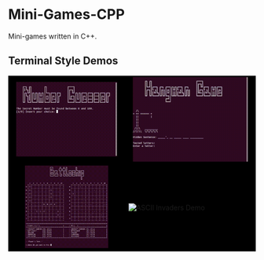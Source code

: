 # Mini-Games-CPP
Mini-games written in C++.

## Terminal Style Demos
<table>
  <tr>
    <td style="border-color: black; background-color: black;">
      <img src="./ASCIIStyle/NumberGuesser/assets/number_guesser_demo.gif" alt="Number Guesser Demo">
    </td>
    <td style="border-color: black; background-color: black;">
      <img src="./Terminal Style/HangmanGame/assets/hangman_demo.gif" alt="Hangman Demo">
    </td>
  </tr>

  <tr>
    <td style="border-color: black; background-color: black;">
      <img src="./ASCIIStyle/Battleship/assets/battleship_demo.gif" alt="Number Guesser Demo">
    </td>
    <td style="border-color: black; background-color: black;">
      <img src="./ASCIIStyle/SpaceInvaders/assets/ascii_invaders_demo.gif" alt="ASCII Invaders Demo"> 
    </td>
  </tr>
</table>
